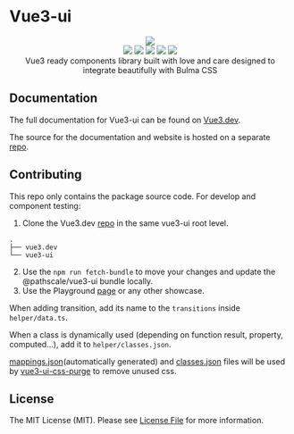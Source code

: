 # Vue3-ui

<p align="center">
  <a href="hhttps://vue3.dev">
      <img src="https://vue3.dev/vue3-ui-logo.png" />
  </a>
  <br/>
  <a href="https://www.npmjs.com/package/@pathscale/vue3-ui"><img src="https://img.shields.io/npm/v/@pathscale/vue3-ui?style=for-the-badge" /></a>
  <a href="https://www.npmjs.com/package/@pathscale/vue3-ui"><img src="https://img.shields.io/npm/dt/@pathscale/vue3-ui?style=for-the-badge" /></a>
  <a href="https://bundlephobia.com/result?p=@pathscale/vue3-ui"><img src="https://img.shields.io/bundlephobia/min/@pathscale/vue3-ui?style=for-the-badge" /></a>
  <a href="https://bundlephobia.com/result?p=@pathscale/vue3-ui"><img src="https://img.shields.io/bundlephobia/minzip/@pathscale/vue3-ui?style=for-the-badge" /></a>
  <a href="https://github.com/pathscale/vue3-ui/blob/master/LICENSE-MIT.txt"><img src="https://img.shields.io/npm/l/@pathscale/vue3-ui?style=for-the-badge" /></a>
  <br/>
  Vue3 ready components library built with love and care designed to integrate beautifully with Bulma CSS
</p>


## Documentation

The full documentation for Vue3-ui can be found on [Vue3.dev](https://vue3.dev/).

The source for the documentation and website is hosted on a separate [repo](https://github.com/pathscale/vue3.dev).

## Contributing

This repo only contains the package source code. For develop and component testing:

1) Clone the Vue3.dev [repo](https://github.com/pathscale/vue3.dev) in the same vue3-ui root level.

```
.
├── vue3.dev
└── vue3-ui

```
2) Use the ```npm run fetch-bundle``` to move your changes and update the @pathscale/vue3-ui bundle locally.
3) Use the Playground [page](http://localhost:5000/documentation/playground) or any other showcase.

When adding transition, add its name to the `transitions` inside `helper/data.ts`.

When a class is dynamically used (depending on function result, property, computed...), add it to `helper/classes.json`.

[mappings.json](https://github.com/pathscale/vue3-ui/blob/master/helper/mappings.json)(automatically generated)  and [classes.json](https://github.com/pathscale/vue3-ui/blob/master/helper/classes.json) files will be used by [vue3-ui-css-purge](https://github.com/pathscale/rollup-plugin-vue3-ui-css-purge) to remove unused css. 

## License

The MIT License (MIT). Please see [License File](https://github.com/pathscale/vue3-ui/blob/master/LICENSE-MIT.txt) for more information.
